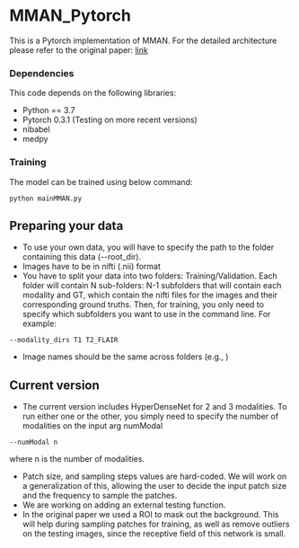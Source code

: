 # MMAN_Pytorch


This is a Pytorch implementation of MMAN. For the detailed architecture please refer to the original paper: [link](https://doi.org/10.1016/j.neucom.2019.05.025)




### Dependencies
This code depends on the following libraries:

- Python == 3.7
- Pytorch 0.3.1 (Testing on more recent versions)
- nibabel
- medpy


### Training

The model can be trained using below command:  
```
python mainMMAN.py
```

## Preparing your data
- To use your own data, you will have to specify the path to the folder containing this data (--root_dir).
- Images have to be in nifti (.nii) format
- You have to split your data into two folders: Training/Validation. Each folder will contain N sub-folders: N-1 subfolders that will contain each modality and GT, which contain the nifti files for the images and their corresponding ground truths. Then, for training, you only need to specify which subfolders you want to use in the command line. For example:
```
--modality_dirs T1 T2_FLAIR
```
- Image names should be the same across folders (e.g., )
## Current version
- The current version includes HyperDenseNet for 2 and 3 modalities. To run either one or the other, you simply need to specify the number of modalities on the input arg numModal
```
--numModal n
```
where n is the number of modalities.
- Patch size, and sampling steps values are hard-coded. We will work on a generalization of this, allowing the user to decide the input patch size and the frequency to sample the patches.
- We are working on adding an external testing function.
- In the original paper we used a ROI to mask out the background. This will help during sampling patches for training, as well as remove outliers on the testing images, since the receptive field of this network is small.


